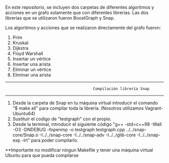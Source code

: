 En este repositorio, se incluyen dos carpetas de diferentes algoritmos y acciones en un grafo solamente que con diferentes librerías. Las dos librerías que se utilizaron fueron BoostGraph y Snap. 

Los algoritmos y acciones que se realizaron directamente del grafo fueron:

1. Prim
2. Kruskal
3. Dijkstra
4. Floyd Warshall
5. Insertar un vértice
6. Insertar una arista
7. Eliminar un vértice
8. Eliminar una arista

----------------------------------------------------------------
                                           Compilación librería Snap
----------------------------------------------------------------

1. Desde la carpeta de Snap en tu máquina virtual introducir el comando "$ make all" para compilar toda la librería. (Nosotros utilizamos Vagrant-Ubuntu64)
2. Sustituir el codigo de "testgraph" con el propio. 
3. Desde la terminal, introducir el siguiente código "g++ -std=c++98 -Wall -O3 -DNDEBUG -fopenmp -o testgraph testgraph.cpp ../../snap-core/Snap.o -I../../snap-core -I../../snap-adv -I../../glib-core -I../../snap-exp -lrt" para poder compilarlo.

**Importante no modificar ningun Makefile y tener una máquina virtual Ubuntu para que pueda compilarse
